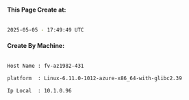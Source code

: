
   
#### This Page Create at:

```bash

2025-05-05 - 17:49:49 UTC

```

#### Create By Machine:

```bash

Host Name : fv-az1982-431

platform  : Linux-6.11.0-1012-azure-x86_64-with-glibc2.39

Ip Local  : 10.1.0.96

```

